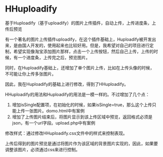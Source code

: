 # HHuploadify
基于Huploadify（基于uploadify）的图片上传插件，自动上传，上传进度条，上传后预览

有一个著名的图片上传插件uploadify，在这个插件基础上，Huploadify被开发出来，是由国人开发的，使用起来也比较好用。但是，我希望对自己的项目进行定制，希望实现像淘宝添加图片那样，点击一个上传按钮，然后自己上传，上传的时候，有一个进度条，上传完之后，预览图片。

同时，在Huploadify基础上，还增加了单个图片上传，比如在上传头像的时候，不可能让你上传多张图片。

因此，我在Huploadify的基础上进行修改，得到了HHuploadify。

HHuploadify的用法和Huploadify的用法是一模一样的。不过增加了几个点：

1. 增加isSingle配置项，在初始化的时候，如果isSingle=true，那么这个上传只能上传一张图片。domo.html中有案例
2. 增加了上传图片结束后，将图片显示到该上传区域中预览，返回格式必须是json，有一个url字段。upload.php中有案例

修改样式：通过修改HHuploadify.css文件中的样式来控制表现。

上传后得到的图片预览是通过将图片作为该区域的背景图片实现的，因此，如果要调整该图片，必须通过css来进行控制。
